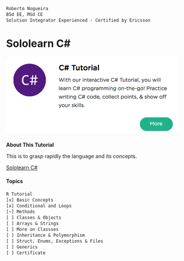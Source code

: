 ```
Roberto Nogueira  
BSd EE, MSd CE
Solution Integrator Experienced - Certified by Ericsson
```
# Sololearn C#

![ebook cover](images/sololearn-csharp.png)

**About This Tutorial**

This is to grasp rapidly the language and its concepts.

[Sololearn C#](https://www.sololearn.com/Play/CSharp)

#### Topics
```
R Tutorial
[x] Basic Concepts
[x] Conditional and Loops
[~] Methods
[ ] Classes & Objects
[ ] Arrays & Strings
[ ] More on Classses
[ ] Inheritance & Polymorphism
[ ] Struct, Enums, Exceptions & Files
[ ] Generics
[ ] Certificate
```
